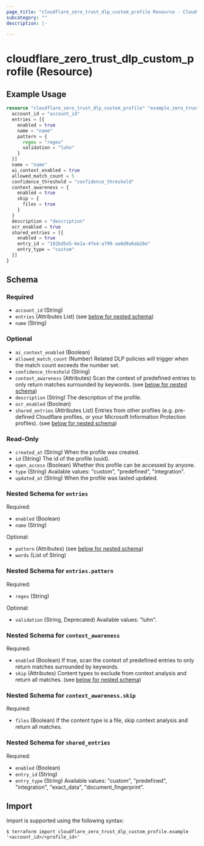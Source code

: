 ```yaml
---
page_title: "cloudflare_zero_trust_dlp_custom_profile Resource - Cloudflare"
subcategory: ""
description: |-
  
---
```


# cloudflare_zero_trust_dlp_custom_profile (Resource)



## Example Usage

```terraform
resource "cloudflare_zero_trust_dlp_custom_profile" "example_zero_trust_dlp_custom_profile" {
  account_id = "account_id"
  entries = [{
    enabled = true
    name = "name"
    pattern = {
      regex = "regex"
      validation = "luhn"
    }
  }]
  name = "name"
  ai_context_enabled = true
  allowed_match_count = 5
  confidence_threshold = "confidence_threshold"
  context_awareness = {
    enabled = true
    skip = {
      files = true
    }
  }
  description = "description"
  ocr_enabled = true
  shared_entries = [{
    enabled = true
    entry_id = "182bd5e5-6e1a-4fe4-a799-aa6d9a6ab26e"
    entry_type = "custom"
  }]
}
```

<!-- schema generated by tfplugindocs -->
## Schema

### Required

- `account_id` (String)
- `entries` (Attributes List) (see [below for nested schema](#nestedatt--entries))
- `name` (String)

### Optional

- `ai_context_enabled` (Boolean)
- `allowed_match_count` (Number) Related DLP policies will trigger when the match count exceeds the number set.
- `confidence_threshold` (String)
- `context_awareness` (Attributes) Scan the context of predefined entries to only return matches surrounded by keywords. (see [below for nested schema](#nestedatt--context_awareness))
- `description` (String) The description of the profile.
- `ocr_enabled` (Boolean)
- `shared_entries` (Attributes List) Entries from other profiles (e.g. pre-defined Cloudflare profiles, or your Microsoft Information Protection profiles). (see [below for nested schema](#nestedatt--shared_entries))

### Read-Only

- `created_at` (String) When the profile was created.
- `id` (String) The id of the profile (uuid).
- `open_access` (Boolean) Whether this profile can be accessed by anyone.
- `type` (String) Available values: "custom", "predefined", "integration".
- `updated_at` (String) When the profile was lasted updated.

<a id="nestedatt--entries"></a>
### Nested Schema for `entries`

Required:

- `enabled` (Boolean)
- `name` (String)

Optional:

- `pattern` (Attributes) (see [below for nested schema](#nestedatt--entries--pattern))
- `words` (List of String)

<a id="nestedatt--entries--pattern"></a>
### Nested Schema for `entries.pattern`

Required:

- `regex` (String)

Optional:

- `validation` (String, Deprecated) Available values: "luhn".



<a id="nestedatt--context_awareness"></a>
### Nested Schema for `context_awareness`

Required:

- `enabled` (Boolean) If true, scan the context of predefined entries to only return matches surrounded by keywords.
- `skip` (Attributes) Content types to exclude from context analysis and return all matches. (see [below for nested schema](#nestedatt--context_awareness--skip))

<a id="nestedatt--context_awareness--skip"></a>
### Nested Schema for `context_awareness.skip`

Required:

- `files` (Boolean) If the content type is a file, skip context analysis and return all matches.



<a id="nestedatt--shared_entries"></a>
### Nested Schema for `shared_entries`

Required:

- `enabled` (Boolean)
- `entry_id` (String)
- `entry_type` (String) Available values: "custom", "predefined", "integration", "exact_data", "document_fingerprint".

## Import

Import is supported using the following syntax:

```shell
$ terraform import cloudflare_zero_trust_dlp_custom_profile.example '<account_id>/<profile_id>'
```
